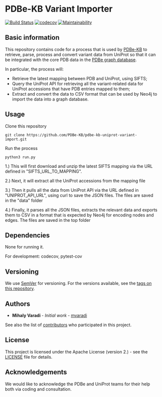 # PDBe-KB Variant Importer

[![Build Status](https://travis-ci.com/PDBe-KB/pdbe-kb-uniprot-variant-import.svg?branch=master)](https://travis-ci.com/PDBe-KB/pdbe-kb-uniprot-variant-import)
[![codecov](https://codecov.io/gh/PDBe-KB/pdbe-kb-uniprot-variant-import/branch/master/graph/badge.svg?token=y3ECW921dY)](https://codecov.io/gh/PDBe-KB/pdbe-kb-uniprot-variant-import)
[![Maintainability](https://api.codeclimate.com/v1/badges/0d310eccab1721310e31/maintainability)](https://codeclimate.com/github/PDBe-KB/pdbe-kb-uniprot-variant-import/maintainability)

## Basic information

This repository contains code for a process that is used by [PDBe-KB](https://pdbe-kb.org) to retrieve, parse, process and convert variant data from UniProt so that it can be integrated with the core PDB data in the [PDBe graph database](https://pdbe.org/graph-schema).

In particular, the process will:
 
* Retrieve the latest mapping between PDB and UniProt, using SIFTS; 
* Query the UniProt API for retrieving all the variant-related data for UniProt accessions that have PDB entries mapped to them; 
* Extract and convert the data to CSV format that can be used by Neo4j to import the data into a graph database.

## Usage

Clone this repository
```
git clone https://github.com/PDBe-KB/pdbe-kb-uniprot-variant-import.git
```
Run the process
```
python3 run.py
```
1.) This will first download and unzip the latest SIFTS mapping via the URL defined in "SIFTS_URL_TO_MAPPING".

2.) Next, it will extract all the UniProt accessions from the mapping file

3.) Then it pulls all the data from UniProt API via the URL defined in "UNIPROT_API_URL", using curl to save the JSON files. The files are saved in the "data" folder

4.) Finally, it parses all the JSON files, extracts the relevant data and exports them to CSV in a format that is expected by Neo4j for encoding nodes and edges. The files are saved in the top folder
## Dependencies

None for running it. 

For development: codecov, pytest-cov

## Versioning
We use [SemVer](http://semver.org/) for versioning. For the versions available, see the [tags on this repository](https://github.com/PDBe-KB/pdbe-kb-uniprot-variant-import/tags).

## Authors
* **Mihaly Varadi** - *Initial work* - [mvaradi](https://github.com/mvaradi)

See also the list of [contributors](https://github.com/PDBe-KB/pdbe-kb-uniprot-variant-import/contributors) who participated in this project.

## License
This project is licensed under the Apache License (version 2.) - see the [LICENSE](LICENSE) file for details.

## Acknowledgements
We would like to acknowledge the PDBe and UniProt teams for their help both via coding and consultation.